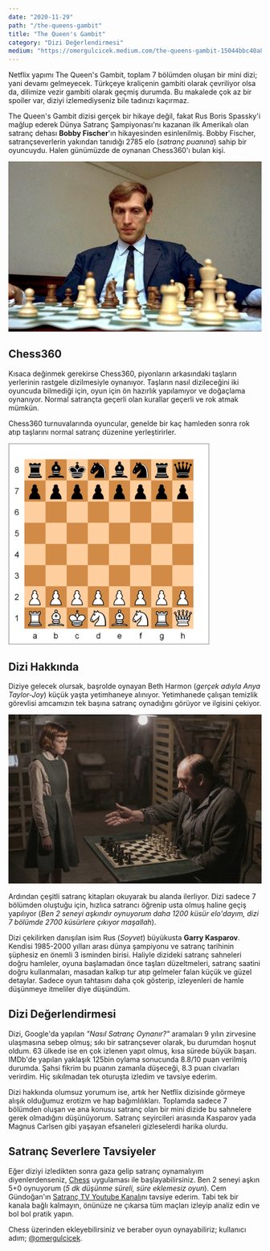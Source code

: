 ```yaml
---
date: "2020-11-29"
path: "/the-queens-gambit"
title: "The Queen's Gambit"
category: "Dizi Değerlendirmesi"
medium: "https://omergulcicek.medium.com/the-queens-gambit-15044bbc40a8"
---
```


Netflix yapımı The Queen's Gambit, toplam 7 bölümden oluşan bir mini dizi; yani devamı gelmeyecek. Türkçeye kraliçenin gambiti olarak çevriliyor olsa da, dilimize vezir gambiti olarak geçmiş durumda. Bu makalede çok az bir spoiler var, diziyi izlemediyseniz bile tadınızı kaçırmaz.

The Queen's Gambit dizisi gerçek bir hikaye değil, fakat Rus Boris Spassky'i mağlup ederek Dünya Satranç Şampiyonası'nı kazanan ilk Amerikalı olan satranç dehası **Bobby Fischer**'ın hikayesinden esinlenilmiş. Bobby Fischer, satrançseverlerin yakından tanıdığı 2785 elo (*satranç puanına*) sahip bir oyuncuydu. Halen günümüzde de oynanan Chess360'ı bulan kişi.

![Bobby Fischer](../../assets/img/blog/2020-11-29/bobby-fischer.jpg)

## Chess360

Kısaca değinmek gerekirse Chess360, piyonların arkasındaki taşların yerlerinin rastgele dizilmesiyle oynanıyor. Taşların nasıl dizileceğini iki oyuncuda bilmediği için, oyun için ön hazırlık yapılamıyor ve doğaçlama oynanıyor. Normal satrançta geçerli olan kurallar geçerli ve rok atmak mümkün.

Chess360 turnuvalarında oyuncular, genelde bir kaç hamleden sonra rok atıp taşlarını normal satranç düzenine yerleştirirler.

![Örnek bir Chess360 dizilişi](../../assets/img/blog/2020-11-29/chess360.jpg)

## Dizi Hakkında

Diziye gelecek olursak, başrolde oynayan Beth Harmon (*gerçek adıyla Anya Taylor-Joy*) küçük yaşta yetimhaneye alınıyor. Yetimhanede çalışan temizlik görevlisi amcamızın tek başına satranç oynadığını görüyor ve ilgisini çekiyor.

![Başrol ve kendisine satrancı öğreten temizlik görevlisi](../../assets/img/blog/2020-11-29/queens-gambit.jpeg)

Ardından çeşitli satranç kitapları okuyarak bu alanda ilerliyor. Dizi sadece 7 bölümden oluştuğu için, hızlıca satrancı öğrenip usta olmuş haline geçiş yapılıyor (*Ben 2 seneyi aşkındır oynuyorum daha 1200 küsür elo'dayım, dizi 7 bölümde 2700 küsürlere çıkıyor maşallah*).

Dizi çekilirken danışılan isim Rus (*Soyvet*) büyükusta **Garry Kasparov**. Kendisi 1985-2000 yılları arası dünya şampiyonu ve satranç tarihinin şüphesiz en önemli 3 isminden birisi. Haliyle dizideki satranç sahneleri doğru hamleler, oyuna başlamadan önce taşları düzeltmeleri, satranç saatini doğru kullanmaları, masadan kalkıp tur atıp gelmeler falan küçük ve güzel detaylar. Sadece oyun tahtasını daha çok gösterip, izleyenleri de hamle düşünmeye itmeliler diye düşündüm.

## Dizi Değerlendirmesi

Dizi, Google'da yapılan *"Nasıl Satranç Oynanır?"* aramaları 9 yılın zirvesine ulaşmasına sebep olmuş; sıkı bir satrançsever olarak, bu durumdan hoşnut oldum. 63 ülkede ise en çok izlenen yapıt olmuş, kısa sürede büyük başarı. IMDb'de yapılan yaklaşık 125bin oylama sonucunda 8.8/10 puan verilmiş durumda. Şahsi fikrim bu puanın zamanla düşeceği, 8.3 puan civarları verirdim. Hiç sıkılmadan tek oturuşta izledim ve tavsiye ederim.

Dizi hakkında olumsuz yorumum ise, artık her Netflix dizisinde görmeye alışık olduğumuz erotizm ve hap bağımlılıkları. Toplamda sadece 7 bölümden oluşan ve ana konusu satranç olan bir mini dizide bu sahnelere gerek olmadığını düşünüyorum. Satranç seyircileri arasında Kasparov yada Magnus Carlsen gibi yaşayan efsaneleri gizleselerdi harika olurdu.

## Satranç Severlere Tavsiyeler

Eğer diziyi izledikten sonra gaza gelip satranç oynamalıyım diyenlerdenseniz, <a href="https://www.chess.com/" target="_blank" rel="noreferrer noopener">Chess</a> uygulaması ile başlayabilirsiniz. Ben 2 seneyi aşkın 5+0 oynuyorum (*5 dk düşünme süreli, süre eklemesiz oyun*). Cem Gündoğan'ın <a href="https://www.youtube.com/channel/UCh3EoSfbgqXYjRUVy1mkRYw" target="_blank" rel="noreferrer noopener">Satranç TV Youtube Kanalı</a>nı tavsiye ederim. Tabi tek bir kanala bağlı kalmayın, önünüze ne çıkarsa tüm maçları izleyip analiz edin ve bol bol pratik yapın.

Chess üzerinden ekleyebilirsiniz ve beraber oyun oynayabiliriz; kullanıcı adım; <a href="https://www.chess.com/member/omergulcicek" target="_blank" rel="noreferrer noopener">@omergulcicek</a>.
